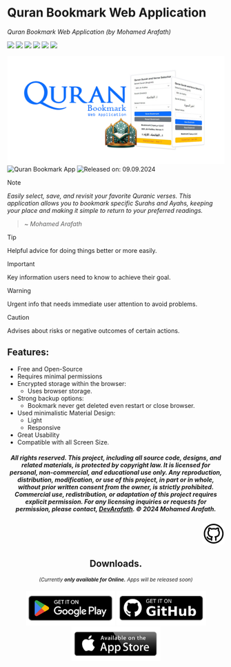 # Quran Bookmark Web Application
_Quran Bookmark Web Application (by Mohamed Arafath)_

![](https://img.shields.io/badge/Created_by-DevArafath-black%3Flogo%3Dgithub?link=https%3A%2F%2Fgithub.com%2FDevArafath)
![](https://img.shields.io/badge/HTML5-e34f26?logo=html5&labelColor=white)
![](https://img.shields.io/badge/CSS3-%232965f1?logo=css3&logoColor=%232965f1&labelColor=white)
![](https://img.shields.io/badge/Javascript-%23f0db4f?logo=javascript&logoColor=%23f0db4f&labelColor=white)
![](https://img.shields.io/badge/Bootstrap%205.3.0-blue?logo=bootstrap&labelColor=white)
![](https://img.shields.io/github/Downloads/DevArafath/quran-bookmark/total.svg)
<!--[![Github Downloads](https://img.shields.io/github/downloads/DevArafath/quran-bookmark/total?logo=amp)](https://github.com/DevArafath/quran-bookmark/releases)-->


![Cover](img/quranappcover.jpg "Cover Picture") 
![Quran Bookmark App](https://img.shields.io/badge/Quran%20Bookmark%20App-1.0.0-blue?colorA=258d43&colorB=ecb718) ![Released on: 09.09.2024](https://img.shields.io/badge/Released%20on%3A%20-09.09.2024-red?colorA=black&colorB=ecb718&style=flat-square)

> [!Note]
> _Easily select, save, and revisit your favorite Quranic verses. This application allows you to bookmark specific Surahs and Ayahs, keeping your place and making it simple to return to your preferred readings._
> > ~ _Mohamed Arafath_

> [!TIP]
> Helpful advice for doing things better or more easily.

> [!IMPORTANT]
> Key information users need to know to achieve their goal.

> [!WARNING]
> Urgent info that needs immediate user attention to avoid problems.

> [!CAUTION]
> Advises about risks or negative outcomes of certain actions.

## Features:

 * Free and Open-Source
 * Requires minimal permissions
 * Encrypted storage within the browser:
   - Uses browser storage.
 * Strong backup options:
   - Bookmark never get deleted even restart or close browser.  
 * Used minimalistic Material Design:
   - Light
   - Responsive
 * Great Usability
 * Compatible with all Screen Size.

<div align="center">
  
##### _All rights reserved. This project, including all source code, designs, and related materials, is protected by copyright law. It is licensed for personal, non-commercial, and educational use only. Any reproduction, distribution, modification, or use of this project, in part or in whole, without prior written consent from the owner, is strictly prohibited. Commercial use, redistribution, or adaptation of this project requires explicit permission. For any licensing inquiries or requests for permission, please contact, [DevArafath](https://github.com/DevArafath/). &copy; 2024 Mohamed Arafath._

<div align="right">

<a href="https://www.github.com">
  <img src="img/git_pro.svg" alt="Social Links" width="50" height="50">
</a>

<div align="center">
  
## Downloads.
<sup>_(Currently **only available for Online.** Apps will be released soon)_</sup>

[<img height=80 alt="Get it on GitHub" src="img/get_google.png"/>](https://github.com/DevArafath/quran-bookmark/releases)
[<img height=80 alt="Get it on GitHub" src="img/get_github.png"/>](https://github.com/DevArafath/quran-bookmark/releases)
[<img height=80 alt="Get it on GitHub" src="img/get_apple.png"/>](https://github.com/DevArafath/quran-bookmark/releases)

<div align="left">

<!--
### Licence
```
© 2024 Mohamed Arafath, © 2024 DevArafath

Permission is granted to anyone to use, copy, modify, and distribute the Software and its documentation without restriction,
including for commercial purposes, as long as the original copyright notice and this permission are included in all copies.

The Software is provided "as is" without any warranties, express or implied.
The authors are not liable for any damages or issues arising from the use of the Software.
```

####

<a href="#" target="_blank"><img src="img/fb.png" alt="Facebook" width="30"></a>
<a href="#" target="_blank"><img src="img/tw.png" alt="Twitter" width="30"></a>
<a href="#" target="_blank"><img src="img/ig.png" alt="Instagram" width="30"></a>
<a href="#" target="_blank"><img src="img/in.png" alt="LinkedIn" width="30"></a>
<a href="#" target="_blank"><img src="img/git.png" alt="GitHub" width="30"></a>
--!>

